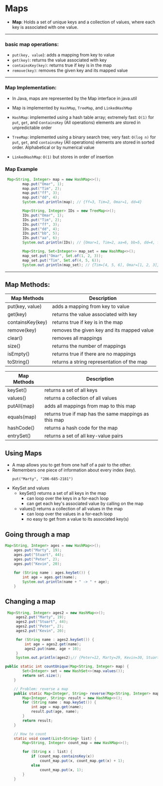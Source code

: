 # Maps
- **Map**: Holds a set of unique keys and a collection of values, where each key is
       associated with one value.
---
### basic map operations:
  - `put(key, value`): adds a mapping from key to value
  - `get(key)`: returns the value associated with key
  - `containsKey(key)`: returns true if key is in the map
  - `remove(key)`: removes the given key and its mapped value
---
### Map Implementation:
  - In Java, maps are represented by the Map interface in java.util
  - Map is implemented by `HashMap`, `TreeMap`, and `LinkedHashMap`

- `HashMap`: implemented using a hash table array;
           extremely fast: `O(1)` for `put`, `get`, and c`ontainsKey` (All operations)
           elements are stored in unpredictable order

- `TreeMap`: implemented using a binary search tree;
           very fast: `O(log n)` for `put`, `get`, and `containsKey` (All operations)
           elements are stored in sorted order. Alphabetical or by numerical value

- `LinkedHashMap`: `O(1)` but stores in order of insertion

### Map Example
```java
 Map<String, Integer> map = new HashMap<>();
        map.put("Omar", 1);
        map.put("Tim", 2);
        map.put("ff", 3);
        map.put("dd", 4);
        System.out.println(map); // {ff=3, Tim=2, Omar=1, dd=4}

        Map<String, Integer> IDs = new TreeMap<>();
        IDs.put("Omar", 1);
        IDs.put("Tim", 2);
        IDs.put("ff", 3);
        IDs.put("dd", 4);
        IDs.put("bb", 5);
        IDs.put("aa", 6);
        System.out.println(IDs); // {Omar=1, Tim=2, aa=6, bb=5, dd=4, ff=3}

        Map<String, Set<Integer>> map_set = new HashMap<>();
        map_set.put("Omar", Set.of(1, 2, 3));
        map_set.put("Tim", Set.of(4, 5, 6));
        System.out.println(map_set); // {Tim=[4, 5, 6], Omar=[1, 2, 3]}
```
---
## Map Methods:

| Map Methods      | Description                                |
|------------------|--------------------------------------------|
| put(key, value)  | adds a mapping from key to value           |
| get(key)         | returns the value associated with key      |
| containsKey(key) | returns true if key is in the map          |
| remove(key)      | removes the given key and its mapped value |
| clear()          | removes all mappings                       |
| size()           | returns the number of mappings             |
| isEmpty()        | returns true if there are no mappings      |
| toString()       | returns a string representation of the map |

| Map Methods | Description                                           |
|-------------|-------------------------------------------------------|
| keySet()    | returns a set of all keys                             |
| values()    | returns a collection of all values                    |
| putAll(map) | adds all mappings from map to this map                |
| equals(map) | returns true if map has the same mappings as this map |
| hashCode()  | returns a hash code for the map                       |
| entrySet()  | returns a set of all key-value pairs                  |


## Using Maps
- A map allows you to get from one half of a pair to the other.
- Remembers one piece of information about every index (key).
  ```
  put("Marty", "206-685-2181")
  ```
- KeySet and values
  - keySet() returns a set of all keys in the map
    - can loop over the keys in a for-each loop
    - can get each key's associated value by calling on the map
  - values() returns a collection of all values in the map
    - can loop over the values in a for-each loop
    - no easy to get from a value to its associated key(s)

## Going through a map
```java
Map<String, Integer> ages = new HashMap<>();
    ages.put("Marty", 19);
    ages.put("Stuart", 44);
    ages.put("Peter", 2);
    ages.put("Kevin", 20);  
    
    for (String name : ages.keySet()) {
        int age = ages.get(name);
        System.out.println(name + " -> " + age);
    }
```

## Changing a map
```java
 Map<String, Integer> ages2 = new HashMap<>();
     ages2.put("Marty", 19);
     ages2.put("Stuart", 44);
     ages2.put("Peter", 2);
     ages2.put("Kevin", 20);

     for (String name : ages2.keySet()) {
         int age = ages2.get(name);
         ages2.put(name, age + 10);
     }
     System.out.println(ages2);// {Peter=12, Marty=29, Kevin=30, Stuart=54}
```

```java
public static int countUnique(Map<String, Integer> map) {
        Set<Integer> set = new HashSet<>(map.values());
        return set.size();
    }

    // Problem: reverse a map
    public static Map<Integer, String> reverse(Map<String, Integer> map) {
        Map<Integer, String> result = new HashMap<>();
        for (String name : map.keySet()) {
            int age = map.get(name);
            result.put(age, name);
        }
        return result;
    }

    // How to count
    static void count(List<String> list) {
        Map<String, Integer> count_map = new HashMap<>();

        for (String x : list) {
            if (count_map.containsKey(x))
                count_map.put(x, count_map.get(x) + 1);
            else
                count_map.put(x, 1);
        }
    }
```